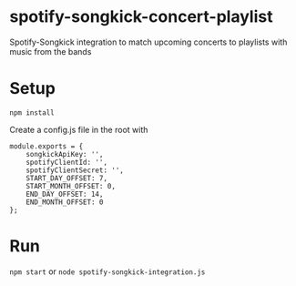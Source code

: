 # spotify-songkick-concert-playlist

Spotify-Songkick integration to match upcoming concerts to playlists with music from the bands

# Setup

`npm install`

Create a config.js file in the root with

```
module.exports = {
    songkickApiKey: '',
    spotifyClientId: '',
    spotifyClientSecret: '',
    START_DAY_OFFSET: 7,
    START_MONTH_OFFSET: 0,
    END_DAY_OFFSET: 14,
    END_MONTH_OFFSET: 0
};
```

# Run

`npm start`
or
`node spotify-songkick-integration.js`
